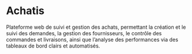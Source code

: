 # Achatis
Plateforme web de suivi et gestion des achats, permettant la création et le suivi des demandes, la gestion des fournisseurs, le contrôle des commandes et livraisons, ainsi que l’analyse des performances via des tableaux de bord clairs et automatisés.
